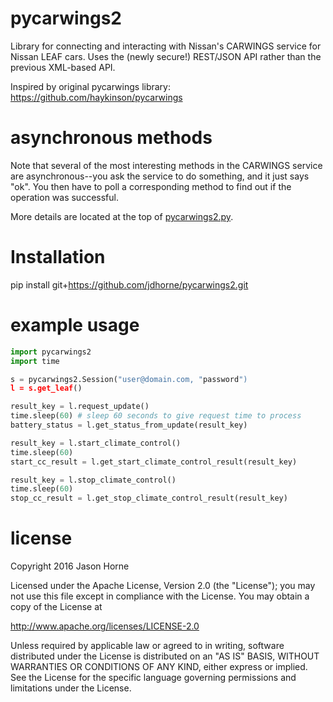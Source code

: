 # pycarwings2
Library for connecting and interacting with Nissan's CARWINGS service for Nissan LEAF cars.
Uses the (newly secure!) REST/JSON API rather than the previous XML-based API.

Inspired by original pycarwings library: https://github.com/haykinson/pycarwings

# asynchronous methods

Note that several of the most interesting methods in the CARWINGS service are
asynchronous--you ask the service to do something, and it just says "ok". You then
have to poll a corresponding method to find out if the operation was successful.

More details are located at the top of [pycarwings2.py](https://github.com/jdhorne/pycarwings2/blob/master/pycarwings2/pycarwings2.py).
# Installation
pip install git+https://github.com/jdhorne/pycarwings2.git

# example usage

```python
import pycarwings2
import time

s = pycarwings2.Session("user@domain.com, "password")
l = s.get_leaf()

result_key = l.request_update()
time.sleep(60) # sleep 60 seconds to give request time to process
battery_status = l.get_status_from_update(result_key)

result_key = l.start_climate_control()
time.sleep(60)
start_cc_result = l.get_start_climate_control_result(result_key)

result_key = l.stop_climate_control()
time.sleep(60)
stop_cc_result = l.get_stop_climate_control_result(result_key)

```

# license
Copyright 2016 Jason Horne

Licensed under the Apache License, Version 2.0 (the "License");
you may not use this file except in compliance with the License.
You may obtain a copy of the License at

http://www.apache.org/licenses/LICENSE-2.0

Unless required by applicable law or agreed to in writing, software
distributed under the License is distributed on an "AS IS" BASIS,
WITHOUT WARRANTIES OR CONDITIONS OF ANY KIND, either express or implied.
See the License for the specific language governing permissions and
limitations under the License.
